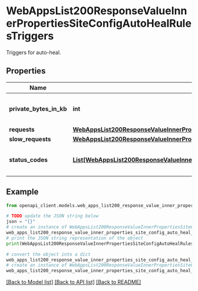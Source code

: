 # WebAppsList200ResponseValueInnerPropertiesSiteConfigAutoHealRulesTriggers

Triggers for auto-heal.

## Properties

Name | Type | Description | Notes
------------ | ------------- | ------------- | -------------
**private_bytes_in_kb** | **int** | A rule based on private bytes. | [optional] 
**requests** | [**WebAppsList200ResponseValueInnerPropertiesSiteConfigAutoHealRulesTriggersRequests**](WebAppsList200ResponseValueInnerPropertiesSiteConfigAutoHealRulesTriggersRequests.md) |  | [optional] 
**slow_requests** | [**WebAppsList200ResponseValueInnerPropertiesSiteConfigAutoHealRulesTriggersSlowRequests**](WebAppsList200ResponseValueInnerPropertiesSiteConfigAutoHealRulesTriggersSlowRequests.md) |  | [optional] 
**status_codes** | [**List[WebAppsList200ResponseValueInnerPropertiesSiteConfigAutoHealRulesTriggersStatusCodesInner]**](WebAppsList200ResponseValueInnerPropertiesSiteConfigAutoHealRulesTriggersStatusCodesInner.md) | A rule based on status codes. | [optional] 

## Example

```python
from openapi_client.models.web_apps_list200_response_value_inner_properties_site_config_auto_heal_rules_triggers import WebAppsList200ResponseValueInnerPropertiesSiteConfigAutoHealRulesTriggers

# TODO update the JSON string below
json = "{}"
# create an instance of WebAppsList200ResponseValueInnerPropertiesSiteConfigAutoHealRulesTriggers from a JSON string
web_apps_list200_response_value_inner_properties_site_config_auto_heal_rules_triggers_instance = WebAppsList200ResponseValueInnerPropertiesSiteConfigAutoHealRulesTriggers.from_json(json)
# print the JSON string representation of the object
print(WebAppsList200ResponseValueInnerPropertiesSiteConfigAutoHealRulesTriggers.to_json())

# convert the object into a dict
web_apps_list200_response_value_inner_properties_site_config_auto_heal_rules_triggers_dict = web_apps_list200_response_value_inner_properties_site_config_auto_heal_rules_triggers_instance.to_dict()
# create an instance of WebAppsList200ResponseValueInnerPropertiesSiteConfigAutoHealRulesTriggers from a dict
web_apps_list200_response_value_inner_properties_site_config_auto_heal_rules_triggers_from_dict = WebAppsList200ResponseValueInnerPropertiesSiteConfigAutoHealRulesTriggers.from_dict(web_apps_list200_response_value_inner_properties_site_config_auto_heal_rules_triggers_dict)
```
[[Back to Model list]](../README.md#documentation-for-models) [[Back to API list]](../README.md#documentation-for-api-endpoints) [[Back to README]](../README.md)


